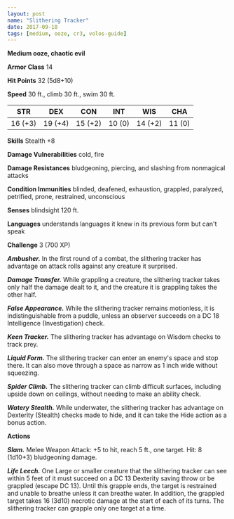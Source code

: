 ```yaml
---
layout: post
name: "Slithering Tracker"
date: 2017-09-10
tags: [medium, ooze, cr3, volos-guide]
---
```


**Medium ooze, chaotic evil**

**Armor Class** 14

**Hit Points** 32 (5d8+10)

**Speed** 30 ft., climb 30 ft., swim 30 ft.

|   STR   |   DEX   |   CON   |   INT   |   WIS   |   CHA   |
|:-----:|:-----:|:-----:|:-----:|:-----:|:-----:|
| 16 (+3) | 19 (+4) | 15 (+2) | 10 (0) | 14 (+2) | 11 (0) |

**Skills** Stealth +8

**Damage Vulnerabilities** cold, fire

**Damage Resistances** bludgeoning, piercing, and slashing from nonmagical attacks

**Condition Immunities** blinded, deafened, exhaustion, grappled, paralyzed, petrified, prone, restrained, unconscious

**Senses** blindsight 120 ft.

**Languages** understands languages it knew in its previous form but can't speak

**Challenge** 3 (700 XP)

***Ambusher.*** In the first round of a combat, the slithering tracker has advantage on attack rolls against any creature it surprised.

***Damage Transfer.*** While grappling a creature, the slithering tracker takes only haIf the damage dealt to it, and the creature it is grappling takes the other half.

***False Appearance.*** While the slithering tracker remains motionless, it is indistinguishable from a puddle, unless an observer succeeds on a DC 18 Intelligence (Investigation) check.

***Keen Tracker.*** The slithering tracker has advantage on Wisdom checks to track prey.

***Liquid Form.*** The slithering tracker can enter an enemy's space and stop there. It can also move through a space as narrow as 1 inch wide without squeezing.

***Spider Climb.*** The slithering tracker can climb difficult surfaces, including upside down on ceilings, without needing to make an ability check.

***Watery Stealth.*** While underwater, the slithering tracker has advantage on Dexterity (Stealth) checks made to hide, and it can take the Hide action as a bonus action.

**Actions**

***Slam.*** Melee Weapon Attack: +5 to hit, reach 5 ft., one target. Hit: 8 (1d10+3) bludgeoning damage.

***Life Leech.*** One Large or smaller creature that the slithering tracker can see within 5 feet of it must succeed on a DC 13 Dexterity saving throw or be grappled (escape DC 13). Until this grapple ends, the target is restrained and unable to breathe unless it can breathe water. In addition, the grappled target takes 16 (3d10) necrotic damage at the start of each of its turns. The slithering tracker can grapple only one target at a time.

